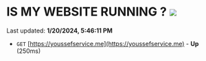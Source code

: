 # IS MY WEBSITE RUNNING ? [![](https://img.shields.io/static/v1?label=Sponsor&message=%E2%9D%A4&logo=GitHub&color=%23fe8e86)](https://github.com/sponsors/<username>)

Last updated: **1/20/2024, 5:46:11 PM**

- `GET` [https://youssefservice.me](https://youssefservice.me) - **Up** (250ms)
